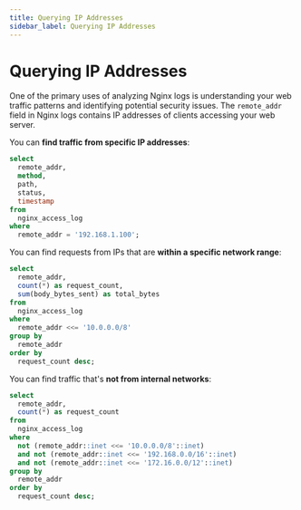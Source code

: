 ```yaml
---
title: Querying IP Addresses
sidebar_label: Querying IP Addresses
---
```


# Querying IP Addresses

One of the primary uses of analyzing Nginx logs is understanding your web traffic patterns and identifying potential security issues. The `remote_addr` field in Nginx logs contains IP addresses of clients accessing your web server.

You can **find traffic from specific IP addresses**:
```sql
select
  remote_addr,
  method,
  path,
  status,
  timestamp
from
  nginx_access_log
where
  remote_addr = '192.168.1.100';
```

You can find requests from IPs that are **within a specific network range**:
```sql
select
  remote_addr,
  count(*) as request_count,
  sum(body_bytes_sent) as total_bytes
from
  nginx_access_log
where
  remote_addr <<= '10.0.0.0/8'
group by
  remote_addr
order by
  request_count desc;
```

You can find traffic that's **not from internal networks**:
```sql
select
  remote_addr,
  count(*) as request_count
from
  nginx_access_log
where
  not (remote_addr::inet <<= '10.0.0.0/8'::inet)
  and not (remote_addr::inet <<= '192.168.0.0/16'::inet)
  and not (remote_addr::inet <<= '172.16.0.0/12'::inet)
group by
  remote_addr
order by
  request_count desc;
```


